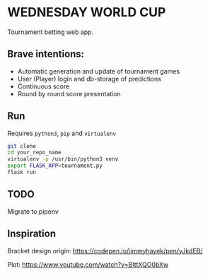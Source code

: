 # WEDNESDAY WORLD CUP

Tournament betting web app.

## Brave intentions:

 - Automatic generation and update of tournament games
 - User (Player) login and db-storage of predictions
 - Continuous score
 - Round by round score presentation

## Run
Requires `python3`, `pip` and `virtualenv`

```bash
git clone
cd your_repo_name
virtualenv -p /usr/bin/python3 venv
export FLASK_APP=tournament.py
flask run
```

## TODO

  Migrate to pipenv

## Inspiration

Bracket design origin:
https://codepen.io/jimmyhayek/pen/yJkdEB/

Plot:
https://www.youtube.com/watch?v=BIttXQO0bXw
